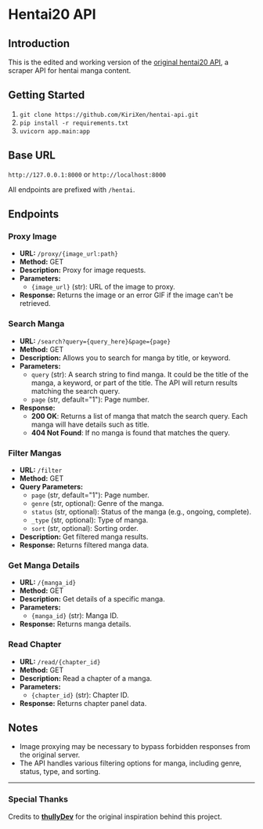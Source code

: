 # Hentai20 API

## Introduction
This is the edited and working version of the [original hentai20 API](https://github.com/thullyDev/hentai20.api), a scraper API for hentai manga content.

## Getting Started
1. `git clone https://github.com/KiriXen/hentai-api.git`
2. `pip install -r requirements.txt`
3. `uvicorn app.main:app`

## Base URL
`http://127.0.0.1:8000` or `http://localhost:8000` 

All endpoints are prefixed with `/hentai`.

## Endpoints

### Proxy Image

- **URL:** `/proxy/{image_url:path}`
- **Method:** GET
- **Description:** Proxy for image requests.
- **Parameters:**
  - `{image_url}` (str): URL of the image to proxy.
- **Response:** Returns the image or an error GIF if the image can't be retrieved.

### Search Manga

- **URL:** `/search?query={query_here}&page={page}`
- **Method:** GET
- **Description:** Allows you to search for manga by title, or keyword.
- **Parameters:**
  - `query` (str): A search string to find manga. It could be the title of the manga, a keyword, or part of the title. The API will return results matching the search query.
  - `page` (str, default="1"): Page number.
- **Response:**
  - **200 OK**: Returns a list of manga that match the search query. Each manga will have details such as title.
  - **404 Not Found**: If no manga is found that matches the query.


### Filter Mangas

- **URL:** `/filter`
- **Method:** GET
- **Query Parameters:**
  - `page` (str, default="1"): Page number.
  - `genre` (str, optional): Genre of the manga.
  - `status` (str, optional): Status of the manga (e.g., ongoing, complete).
  - `_type` (str, optional): Type of manga.
  - `sort` (str, optional): Sorting order.
- **Description:** Get filtered manga results.
- **Response:** Returns filtered manga data.

### Get Manga Details

- **URL:** `/{manga_id}`
- **Method:** GET
- **Description:** Get details of a specific manga.
- **Parameters:**
  - `{manga_id}` (str): Manga ID.
- **Response:** Returns manga details.

### Read Chapter

- **URL:** `/read/{chapter_id}`
- **Method:** GET
- **Description:** Read a chapter of a manga.
- **Parameters:**
  - `{chapter_id}` (str): Chapter ID.
- **Response:** Returns chapter panel data.

## Notes

- Image proxying may be necessary to bypass forbidden responses from the original server.
- The API handles various filtering options for manga, including genre, status, type, and sorting.

---

### Special Thanks
Credits to [**thullyDev**](https://github.com/thullyDev) for the original inspiration behind this project.